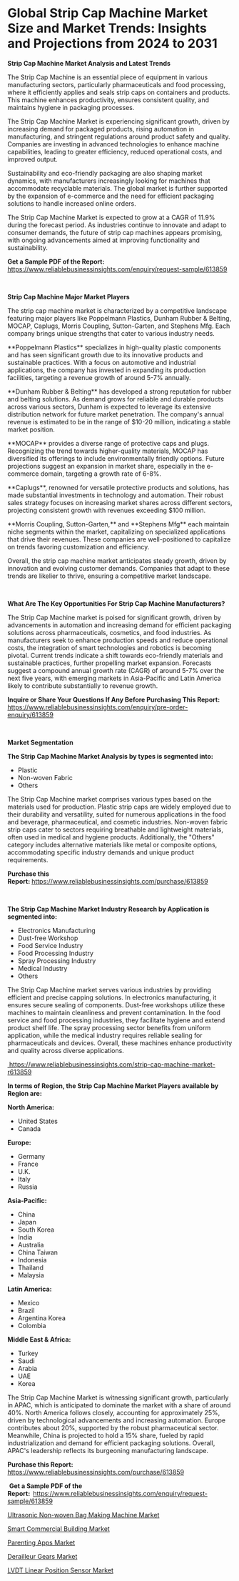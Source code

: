 <p><h1>Global Strip Cap Machine Market Size and Market Trends: Insights and Projections from 2024 to 2031</h1></p><p><strong>Strip Cap Machine Market Analysis and Latest Trends</strong></p>
<p><p>The Strip Cap Machine is an essential piece of equipment in various manufacturing sectors, particularly pharmaceuticals and food processing, where it efficiently applies and seals strip caps on containers and products. This machine enhances productivity, ensures consistent quality, and maintains hygiene in packaging processes. </p><p>The Strip Cap Machine Market is experiencing significant growth, driven by increasing demand for packaged products, rising automation in manufacturing, and stringent regulations around product safety and quality. Companies are investing in advanced technologies to enhance machine capabilities, leading to greater efficiency, reduced operational costs, and improved output. </p><p>Sustainability and eco-friendly packaging are also shaping market dynamics, with manufacturers increasingly looking for machines that accommodate recyclable materials. The global market is further supported by the expansion of e-commerce and the need for efficient packaging solutions to handle increased online orders.</p><p>The Strip Cap Machine Market is expected to grow at a CAGR of 11.9% during the forecast period. As industries continue to innovate and adapt to consumer demands, the future of strip cap machines appears promising, with ongoing advancements aimed at improving functionality and sustainability.</p></p>
<p><strong>Get a Sample PDF of the Report:&nbsp;</strong> <a href="https://www.reliablebusinessinsights.com/enquiry/request-sample/613859?utm_campaign=1091&utm_medium=2&utm_source=Github&utm_content=ia&utm_term=30092024&utm_id=strip-cap-machine">https://www.reliablebusinessinsights.com/enquiry/request-sample/613859</a></p>
<p>&nbsp;</p>
<p><strong>Strip Cap Machine Major Market Players</strong></p>
<p><p>The strip cap machine market is characterized by a competitive landscape featuring major players like Poppelmann Plastics, Dunham Rubber & Belting, MOCAP, Caplugs, Morris Coupling, Sutton-Garten, and Stephens Mfg. Each company brings unique strengths that cater to various industry needs.</p><p>**Poppelmann Plastics** specializes in high-quality plastic components and has seen significant growth due to its innovative products and sustainable practices. With a focus on automotive and industrial applications, the company has invested in expanding its production facilities, targeting a revenue growth of around 5-7% annually.</p><p>**Dunham Rubber & Belting** has developed a strong reputation for rubber and belting solutions. As demand grows for reliable and durable products across various sectors, Dunham is expected to leverage its extensive distribution network for future market penetration. The company's annual revenue is estimated to be in the range of $10-20 million, indicating a stable market position.</p><p>**MOCAP** provides a diverse range of protective caps and plugs. Recognizing the trend towards higher-quality materials, MOCAP has diversified its offerings to include environmentally friendly options. Future projections suggest an expansion in market share, especially in the e-commerce domain, targeting a growth rate of 6-8%.</p><p>**Caplugs**, renowned for versatile protective products and solutions, has made substantial investments in technology and automation. Their robust sales strategy focuses on increasing market shares across different sectors, projecting consistent growth with revenues exceeding $100 million.</p><p>**Morris Coupling, Sutton-Garten,** and **Stephens Mfg** each maintain niche segments within the market, capitalizing on specialized applications that drive their revenues. These companies are well-positioned to capitalize on trends favoring customization and efficiency.</p><p>Overall, the strip cap machine market anticipates steady growth, driven by innovation and evolving customer demands. Companies that adapt to these trends are likelier to thrive, ensuring a competitive market landscape.</p></p>
<p>&nbsp;</p>
<p><strong>What Are The Key Opportunities For Strip Cap Machine Manufacturers?</strong></p>
<p><p>The Strip Cap Machine market is poised for significant growth, driven by advancements in automation and increasing demand for efficient packaging solutions across pharmaceuticals, cosmetics, and food industries. As manufacturers seek to enhance production speeds and reduce operational costs, the integration of smart technologies and robotics is becoming pivotal. Current trends indicate a shift towards eco-friendly materials and sustainable practices, further propelling market expansion. Forecasts suggest a compound annual growth rate (CAGR) of around 5-7% over the next five years, with emerging markets in Asia-Pacific and Latin America likely to contribute substantially to revenue growth.</p></p>
<p><strong>Inquire or Share Your Questions If Any Before Purchasing This Report:</strong> <a href="https://www.reliablebusinessinsights.com/enquiry/pre-order-enquiry/613859?utm_campaign=1091&utm_medium=2&utm_source=Github&utm_content=ia&utm_term=30092024&utm_id=strip-cap-machine">https://www.reliablebusinessinsights.com/enquiry/pre-order-enquiry/613859</a></p>
<p>&nbsp;</p>
<p><strong>Market Segmentation</strong></p>
<p><strong>The Strip Cap Machine Market Analysis by types is segmented into:</strong></p>
<p><ul><li>Plastic</li><li>Non-woven Fabric</li><li>Others</li></ul></p>
<p><p>The Strip Cap Machine market comprises various types based on the materials used for production. Plastic strip caps are widely employed due to their durability and versatility, suited for numerous applications in the food and beverage, pharmaceutical, and cosmetic industries. Non-woven fabric strip caps cater to sectors requiring breathable and lightweight materials, often used in medical and hygiene products. Additionally, the "Others" category includes alternative materials like metal or composite options, accommodating specific industry demands and unique product requirements.</p></p>
<p><strong>Purchase this Report:&nbsp;</strong><a href="https://www.reliablebusinessinsights.com/purchase/613859?utm_campaign=1091&utm_medium=2&utm_source=Github&utm_content=ia&utm_term=30092024&utm_id=strip-cap-machine">https://www.reliablebusinessinsights.com/purchase/613859</a></p>
<p>&nbsp;</p>
<p><strong>The Strip Cap Machine Market Industry Research by Application is segmented into:</strong></p>
<p><ul><li>Electronics Manufacturing</li><li>Dust-free Workshop</li><li>Food Service Industry</li><li>Food Processing Industry</li><li>Spray Processing Industry</li><li>Medical Industry</li><li>Others</li></ul></p>
<p><p>The Strip Cap Machine market serves various industries by providing efficient and precise capping solutions. In electronics manufacturing, it ensures secure sealing of components. Dust-free workshops utilize these machines to maintain cleanliness and prevent contamination. In the food service and food processing industries, they facilitate hygiene and extend product shelf life. The spray processing sector benefits from uniform application, while the medical industry requires reliable sealing for pharmaceuticals and devices. Overall, these machines enhance productivity and quality across diverse applications.</p></p>
<p><a href="https://www.reliablebusinessinsights.com/strip-cap-machine-market-r613859?utm_campaign=1091&utm_medium=2&utm_source=Github&utm_content=ia&utm_term=30092024&utm_id=strip-cap-machine">&nbsp;https://www.reliablebusinessinsights.com/strip-cap-machine-market-r613859</a></p>
<p><strong>In terms of Region, the Strip Cap Machine Market Players available by Region are:</strong></p>
<p>
    <p> <strong> North America: </strong>
        <ul>
            <li>United States</li>
            <li>Canada</li>
        </ul>
        </p> 
    <p> <strong> Europe: </strong>
        <ul>
            <li>Germany</li>
            <li>France</li>
            <li>U.K.</li>
            <li>Italy</li>
            <li>Russia</li>
        </ul>
        </p> 
    <p> <strong> Asia-Pacific: </strong>
        <ul>
            <li>China</li>
            <li>Japan</li>
            <li>South Korea</li>
            <li>India</li>
            <li>Australia</li>
            <li>China Taiwan</li>
            <li>Indonesia</li>
            <li>Thailand</li>
            <li>Malaysia</li>
        </ul>
        </p> 
    <p> <strong> Latin America: </strong>
        <ul>
            <li>Mexico</li>
            <li>Brazil</li>
            <li>Argentina Korea</li>
            <li>Colombia</li>
        </ul>
        </p> 
    <p> <strong> Middle East & Africa: </strong>
        <ul>
            <li>Turkey</li>
            <li>Saudi</li>
            <li>Arabia</li>
            <li>UAE</li>
            <li>Korea</li>
        </ul>
    </p>
    </p>
<p><p>The Strip Cap Machine Market is witnessing significant growth, particularly in APAC, which is anticipated to dominate the market with a share of around 40%. North America follows closely, accounting for approximately 25%, driven by technological advancements and increasing automation. Europe contributes about 20%, supported by the robust pharmaceutical sector. Meanwhile, China is projected to hold a 15% share, fueled by rapid industrialization and demand for efficient packaging solutions. Overall, APAC's leadership reflects its burgeoning manufacturing landscape.</p></p>
<p><strong>Purchase this Report: </strong><a href="https://www.reliablebusinessinsights.com/purchase/613859?utm_campaign=1091&utm_medium=2&utm_source=Github&utm_content=ia&utm_term=30092024&utm_id=strip-cap-machine">https://www.reliablebusinessinsights.com/purchase/613859</a></p>
<p>&nbsp;<strong>Get a Sample PDF of the Report:&nbsp;&nbsp;</strong><a href="https://www.reliablebusinessinsights.com/enquiry/request-sample/613859?utm_campaign=1091&utm_medium=2&utm_source=Github&utm_content=ia&utm_term=30092024&utm_id=strip-cap-machine">https://www.reliablebusinessinsights.com/enquiry/request-sample/613859</a></p>
<p><strong></strong></p>
<p><p><a href="https://github.com/ClaraRSutton/Market-Research-Report-List-1/blob/main/ultrasonic-non-woven-bag-making-machine-market.md?utm_campaign=1091&utm_medium=2&utm_source=Github&utm_content=ia&utm_term=30092024&utm_id=strip-cap-machine">Ultrasonic Non-woven Bag Making Machine Market</a></p><p><a href="https://www.linkedin.com/pulse/strategic-insights-global-smart-commercial-building-market-h7wrf?utm_campaign=1091&utm_medium=2&utm_source=Github&utm_content=ia&utm_term=30092024&utm_id=strip-cap-machine">Smart Commercial Building Market</a></p><p><a href="https://www.linkedin.com/pulse/parenting-apps-market-essentials-key-players-demand-drivers-9dopf?utm_campaign=1091&utm_medium=2&utm_source=Github&utm_content=ia&utm_term=30092024&utm_id=strip-cap-machine">Parenting Apps Market</a></p><p><a href="https://github.com/HACHEMALEX/Market-Research-Report-List-1/blob/main/derailleur-gears-market.md?utm_campaign=1091&utm_medium=2&utm_source=Github&utm_content=ia&utm_term=30092024&utm_id=strip-cap-machine">Derailleur Gears Market</a></p><p><a href="https://issuu.com/reportprime-2/docs/lvdt-linear-position-sensor-market-_366ec527bf581d?utm_campaign=1091&utm_medium=2&utm_source=Github&utm_content=ia&utm_term=30092024&utm_id=strip-cap-machine">LVDT Linear Position Sensor Market</a></p></p>
